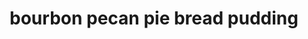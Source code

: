 ---
servings: 6-8 servings
notes: |-
  * This recipe is best if left to sit for 6-8 hours or overnight, it gives the bread plenty of time to soak everything up!
  * I mix mine in the mornings let sit until I finish dinner and pop it in the oven before we sit down to eat
directions: |-
  * In a large mixing bowl add eggs and slightly beat
  * Add everything but the bread and pecans
  * Mix well until it is combined really good
  * Fold in bread and half the pecans
  * Let sit at room temperature for 1 hour mixing every so often to coat bread well
  * Cover and refrigerate until you are ready to bake
  * Preheat oven to 350 degrees
  * Prepare a 9x13 baking dish with butter or cooking spray. (i use a little smaller size because i like a thicker bread pudding.)
  * Pour everything into your prepared baking dish
  * Top with remaining pecans
  * Pop in the oven and bake for 60 minutes
  * While bread pudding is baking, in a saucepan melt stick of butter.
  * Add sugar, dark rum or bourbon, and water
  * Mix well and simmer for 10 minutes stirring occasionally
  * Turn stove eye off and let sit to keep warm until bread pudding is finished
  * Remove from oven
  * While still hot pour half the rum sauce over the top
  * Letting it get down between the pudding and sides of baking dish
  * Let sit for 15 minutes and pour more sauce over it (you judge how much of the sauce you want - some or all it is up to you.)
  * Enjoy! I like mine warm with vanilla ice cream and hubby eats his with fresh whipped topping
ingredients: |-
  * 6 large eggs beaten
  * 1 c light karo syrup
  * 1 c heavy cream
  * 1/2 c butter melted
  * 2 tsp vanilla extract
  * 1 c sugar
  * 1/4 c dark rum or bourbon
  * 8 c cubed bread (use a hearty or heavy bread) does not have to be stale or toasted
  * 1 c chopped or halved pecans divided

  Rum sauce:
  * 1 stick butter
  * 1 c sugar
  * 1/4 c dark rum or bourbon
  * 1/4 c water (if you want a heavy rum or bourbon flavor omit water and use liquor in its place)
rating: 5
ease: easy
category: dessert
subcategory: ['pudding']
href: 'https://www.justapinch.com/recipes/dessert/cake/drunk-pecan-pie-bread-pudding.html'
totalTime: 1 hr 20 mins
cookTime: 1 hr
prepTime: 20 mins
title: bourbon pecan pie bread pudding
path: /bourbon-pecan-pie-bread-pudding
---